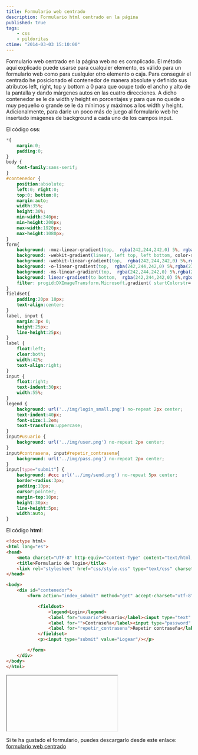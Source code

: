 ```yaml
---
title: Formulario web centrado
description: Formulario html centrado en la página
published: true
tags:
    - css
    - pildoritas
ctime: "2014-03-03 15:10:00"
---
```


Formulario web centrado en la página web no es complicado. El método aquí explicado puede usarse para cualquier elemento, es válido para un formulario web como para cualquier otro elemento o caja. Para conseguir el centrado he posicionado el contenedor de manera absolute y definido sus atributos left, right, top y bottom a 0 para que ocupe todo el ancho y alto de la pantalla y dando márgenes autos en las cuatro direcciones. A dicho contenedor se le da width y height en porcentajes y para que no quede o muy pequeño o grande se le da mínimos y máximos a los width y height. Adicionalmente, para darle un poco más de juego al formulario web he insertado imágenes de background a cada uno de los campos input.

El código **css**:

```css
*{
    margin:0;
    padding:0;
}
body {
    font-family:sans-serif;
}
#contenedor {
    position:absolute;
    left:0; right:0;
    top:0; bottom:0;
    margin:auto;
    width:35%;
    height:30%;
    min-width:340px;
    min-height:200px;
    max-width:1920px;
    max-height:1080px;
}
form{
    background: -moz-linear-gradient(top,  rgba(242,244,242,0) 5%, rgba(237,247,239,0.47) 50%, rgba(237,247,239,1) 100%);
    background: -webkit-gradient(linear, left top, left bottom, color-stop(5%,rgba(242,244,242,0)), color-stop(50%,rgba(237,247,239,0.47)), color-stop(100%,rgba(237,247,239,1)));
    background: -webkit-linear-gradient(top,  rgba(242,244,242,0) 5%,rgba(237,247,239,0.47) 50%,rgba(237,247,239,1) 100%);
    background: -o-linear-gradient(top,  rgba(242,244,242,0) 5%,rgba(237,247,239,0.47) 50%,rgba(237,247,239,1) 100%);
    background: -ms-linear-gradient(top,  rgba(242,244,242,0) 5%,rgba(237,247,239,0.47) 50%,rgba(237,247,239,1) 100%);
    background: linear-gradient(to bottom,  rgba(242,244,242,0) 5%,rgba(237,247,239,0.47) 50%,rgba(237,247,239,1) 100%);
    filter: progid:DXImageTransform.Microsoft.gradient( startColorstr='#00f2f4f2', endColorstr='#edf7ef',GradientType=0 );
}
fieldset{
    padding:20px 10px;
    text-align:center;
}
label, input {
    margin:3px 0;
    height:25px;
    line-height:25px;
}
label {
    float:left;
    clear:both;
    width:42%;
    text-align:right;
}
input {
    float:right;
    text-indent:30px;
    width:55%;
}
legend {
    background: url('../img/login_small.png') no-repeat 2px center;
    text-indent:40px;
    font-size:1.2em;
    text-transform:uppercase;
}
input#usuario {
    background: url('../img/user.png') no-repeat 2px center;
}
input#contrasena, input#repetir_contrasena{
    background: url('../img/pass.png') no-repeat 2px center;
}
input[type="submit"] {
    background: #ccc url('../img/send.png') no-repeat 5px center;
    border-radius:3px;
    padding:10px;
    cursor:pointer;
    margin-top:10px;
    height:30px;
    line-height:5px;
    width:auto;
}
```

El código **html**:

```html
<!doctype html>
<html lang="es">
<head>
	<meta charset="UTF-8" http-equiv="Content-Type" content="text/html;" />
	<title>Formulario de login</title>
	<link rel="stylesheet" href="css/style.css" type="text/css" charset="utf-8"/>
</head>

<body>
    <div id="contenedor">
        <form action="index_submit" method="get" accept-charset="utf-8">

            <fieldset>
                <legend>Login</legend>
                <label for="usuario">Usuario</label><input type="text" name="usuario" id="usuario" required="required" />
                <label for="">Contraseña</label><input type="password" name="contrasena" id="contrasena" required="required" />
                <label for="repetir_contrasena">Repetir contraseña</label><input type="password" name="repetir_contrasena" id="repetir_contrasena" required="required" />
            </fieldset>
            <p><input type="submit" value="Logear"/></p>

        </form>
    </div>
</body>
</html>
```
<iframe>
<!doctype html>
<html lang="es">
<head>
	<meta charset="UTF-8" http-equiv="Content-Type" content="text/html;" />
	<title>Formulario de login</title>
	<link rel="stylesheet" href="css/style.css" type="text/css" charset="utf-8"/>
</head>

<body>
    <div id="contenedor">
        <form action="index_submit" method="get" accept-charset="utf-8">

            <fieldset>
                <legend>Login</legend>
                <label for="usuario">Usuario</label><input type="text" name="usuario" id="usuario" required="required" />
                <label for="">Contraseña</label><input type="password" name="contrasena" id="contrasena" required="required" />
                <label for="repetir_contrasena">Repetir contraseña</label><input type="password" name="repetir_contrasena" id="repetir_contrasena" required="required" />
            </fieldset>
            <p><input type="submit" value="Logear"/></p>

        </form>
    </div>
</body>
</html>
</iframe>

Si te ha gustado el formulario, puedes descargarlo desde este enlace: [formulario web centrado](https://dl.dropboxusercontent.com/u/12043780/ivanalbizu.eu/formulario-login.zip "Formulario web centrado")